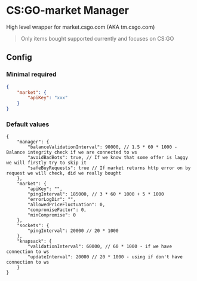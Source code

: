 # CS:GO-market Manager
High level wrapper for market.csgo.com (AKA tm.csgo.com)
> Only items bought supported currently and focuses on CS:GO

## Config

### Minimal required

```json
{
    "market": {
        "apiKey": "xxx"
    }
}
```

### Default values

```json5
{
    "manager": {
        "balanceValidationInterval": 90000, // 1.5 * 60 * 1000 - Balance integrity check if we are connected to ws
        "avoidBadBots": true, // If we know that some offer is laggy we will firstly try to skip it
        "safeBuyRequests": true // If market returns http error on by request we will check, did we really bought
    },
    "market": {
        "apiKey": "",
        "pingInterval": 185000, // 3 * 60 * 1000 + 5 * 1000
        "errorLogDir": "",
        "allowedPriceFluctuation": 0,
        "compromiseFactor": 0,
        "minCompromise": 0
    },
    "sockets": {
        "pingInterval": 20000 // 20 * 1000
    },
    "knapsack": {
        "validationInterval": 60000, // 60 * 1000 - if we have connection to ws
        "updateInterval": 20000 // 20 * 1000 - using if don't have connection to ws
    }
}
```
